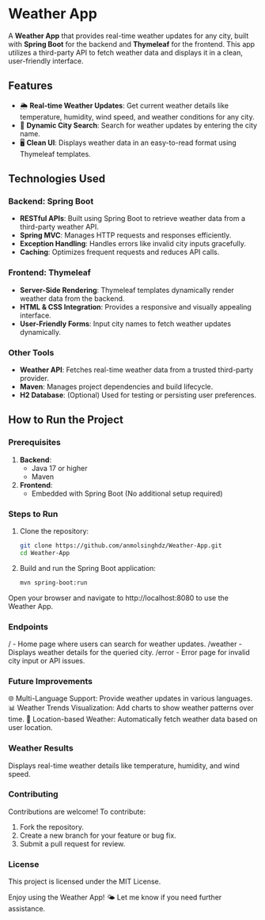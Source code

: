 # Weather App

A **Weather App** that provides real-time weather updates for any city, built with **Spring Boot** for the backend and **Thymeleaf** for the frontend. This app utilizes a third-party API to fetch weather data and displays it in a clean, user-friendly interface.

## Features

- 🌦 **Real-time Weather Updates**: Get current weather details like temperature, humidity, wind speed, and weather conditions for any city.
- 🔎 **Dynamic City Search**: Search for weather updates by entering the city name.
- 🖥 **Clean UI**: Displays weather data in an easy-to-read format using Thymeleaf templates.

## Technologies Used

### Backend: Spring Boot
- **RESTful APIs**: Built using Spring Boot to retrieve weather data from a third-party weather API.
- **Spring MVC**: Manages HTTP requests and responses efficiently.
- **Exception Handling**: Handles errors like invalid city inputs gracefully.
- **Caching**: Optimizes frequent requests and reduces API calls.

### Frontend: Thymeleaf
- **Server-Side Rendering**: Thymeleaf templates dynamically render weather data from the backend.
- **HTML & CSS Integration**: Provides a responsive and visually appealing interface.
- **User-Friendly Forms**: Input city names to fetch weather updates dynamically.

### Other Tools
- **Weather API**: Fetches real-time weather data from a trusted third-party provider.
- **Maven**: Manages project dependencies and build lifecycle.
- **H2 Database**: (Optional) Used for testing or persisting user preferences.

## How to Run the Project

### Prerequisites
1. **Backend**:
   - Java 17 or higher
   - Maven
2. **Frontend**:
   - Embedded with Spring Boot (No additional setup required)

### Steps to Run
1. Clone the repository:
   ```bash
   git clone https://github.com/anmolsinghdz/Weather-App.git
   cd Weather-App
2. Build and run the Spring Boot application:

   ```bash
   mvn spring-boot:run
Open your browser and navigate to http://localhost:8080 to use the Weather App.

### Endpoints
/ - Home page where users can search for weather updates.
/weather - Displays weather details for the queried city.
/error - Error page for invalid city input or API issues.

### Future Improvements
🌐 Multi-Language Support: Provide weather updates in various languages.
📊 Weather Trends Visualization: Add charts to show weather patterns over time.
📍 Location-based Weather: Automatically fetch weather data based on user location.

### Weather Results
Displays real-time weather details like temperature, humidity, and wind speed.

### Contributing
Contributions are welcome! To contribute:

1. Fork the repository.
2. Create a new branch for your feature or bug fix.
3. Submit a pull request for review.


### License
This project is licensed under the MIT License.

Enjoy using the Weather App! 🌤 Let me know if you need further assistance.
